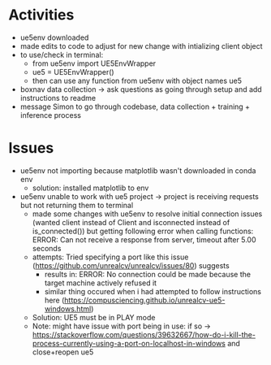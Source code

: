 # Activities
* ue5env downloaded
 * made edits to code to adjust for new change with intializing client object
 * to use/check in terminal:
    * from ue5env import UE5EnvWrapper
    * ue5 = UE5EnvWrapper()
    * then can use any function from ue5env with object names ue5
* boxnav data collection -> ask questions as going through setup and add instructions to readme
* message Simon to go through codebase, data collection + training + inference process

# Issues
* ue5env not importing because matplotlib wasn't downloaded in conda env 
  * solution: installed matplotlib to env
* ue5env unable to work with ue5 project -> project is receiving requests but not returning them to terminal
  * made some changes with ue5env to resolve initial connection issues (wanted client instead of Client and isconnected instead of is_connected()) but getting following error when calling functions: ERROR: Can not receive a response from server, timeout after 5.00 seconds
  * attempts: Tried specifying a port like this issue (https://github.com/unrealcv/unrealcv/issues/80) suggests
    * results in: ERROR: No connection could be made because the target machine actively refused it
    * similar thing occured when i had attempted to follow instructions here (https://compusciencing.github.io/unrealcv-ue5-windows.html)
  * Solution: UE5 must be in PLAY mode
  * Note: might have issue with port being in use: if so -> https://stackoverflow.com/questions/39632667/how-do-i-kill-the-process-currently-using-a-port-on-localhost-in-windows and close+reopen ue5
